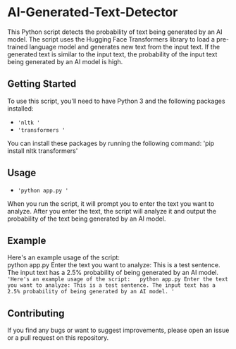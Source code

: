 # AI-Generated-Text-Detector

This Python script detects the probability of text being generated by an AI model. The script uses the Hugging Face Transformers library to load a pre-trained language model and generates new text from the input text. If the generated text is similar to the input text, the probability of the input text being generated by an AI model is high.

## Getting Started
To use this script, you'll need to have Python 3 and the following packages installed:

- `'nltk '`
-  `'transformers '`

You can install these packages by running the following command:
'pip install nltk transformers'

## Usage
 - `'python app.py '`

When you run the script, it will prompt you to enter the text you want to analyze. After you enter the text, the script will analyze it and output the probability of the text being generated by an AI model.

## Example
Here's an example usage of the script:  
python app.py
Enter the text you want to analyze: This is a test sentence.
The input text has a 2.5% probability of being generated by an AI model.
`'Here's an example usage of the script:  
python app.py
Enter the text you want to analyze: This is a test sentence.
The input text has a 2.5% probability of being generated by an AI model. '`

## Contributing
If you find any bugs or want to suggest improvements, please open an issue or a pull request on this repository.

